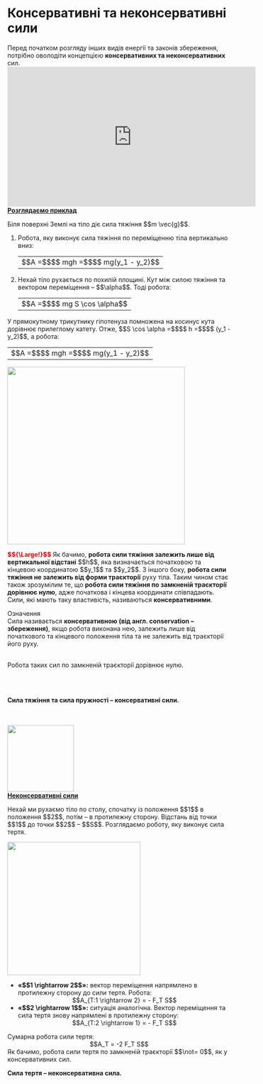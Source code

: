 # Консервативнi та неконсервативнi сили

<div class="space">Перед початком розгляду iнших видiв енергiї та законiв збереження, потрiбно оволодiти концепцiєю <span class="p1"><b>консервативних та неконсервативних</b></span> сил.</div>

<div class="space"><div class="fluidMedia">
<iframe width="560" height="315" src="https://www.youtube.com/embed/qjWS8hsPWLk" frameborder="0" allowfullscreen></iframe>
</div>
<div class="popup">
</div></div>

<div class="space"><span class="p1"><b><u>Розглядаємо приклад</u></b></span></div>

<p class="p3">Бiля поверхнi Землi на тiло дiє сила тяжiння $$m \vec{g}$$.</p>

<ol>
<div class="space"><li>
Робота, яку виконує сила тяжiння по перемiщенню тiла вертикально вниз:</div>

<div class="space"><div class="centered-table-wrapper">
<table class="centered-table">
<tr class="eq">
<td class="eq">
<p1>$$A =$$$$ mgh =$$$$ mg(y_1 - y_2)$$</p1>
</td>
</tr>
</table></div></div>
</li>
<div class="space"><li>
Нехай тiло рухається по похилiй площинi. Кут мiж силою тяжiння та вектором перемiщення – $$\alpha$$. Тодi робота:</div>

<div class="space"><div class="centered-table-wrapper">
<table class="centered-table">
<tr class="eq">
<td class="eq">
<p1>$$A =$$$$ mg S \cos \alpha$$</p1>
</td>
</tr>
</table></div></div>
</li>
</ol>

<div class="space">У прямокутному трикутнику гiпотенуза помножена на косинус кута дорiвнює прилеглому катету. Отже, $$S \cos \alpha =$$$$ h =$$$$ (y_1 - y_2)$$, а робота:</div>

<div class="space"><div class="centered-table-wrapper">
<table class="centered-table">
<tr class="eq">
<td class="eq">
<p1>$$A =$$$$ mgh =$$$$ mg(y_1 - y_2)$$</p1>
</td>
</tr>
</table></div></div>

<div class="space"><img class="image" width="400"  src="https://rawgit.com/chudaol/ed-era-book-physics/master/images/chapter_7/12.png"></div>

<div class="space"><p class="p3"><font color="red"><b>$${\Large!}$$</b></font> Як бачимо, <b>робота сили тяжiння залежить лише вiд вертикальної вiдстанi</b> $$h$$, яка визначається початковою та кiнцевою координатою $$y_1$$ та $$y_2$$. З iншого боку, <b>робота сили тяжiння не залежить вiд форми траєкторiї</b> руху тiла. Таким чином стає також зрозумiлим те, що <b>робота сили тяжiння по замкненiй траєкторiї дорiвнює нулю</b>, адже початкова i кiнцева координати спiвпадають. Сили, якi мають таку властивiсть, називаються <span class="p1"><b>консервативними</b></span>.</p></div>

<div class="eoz-wrap">
<span class="eoz">Означення</span>
<div class="eoz-text">
Сила називається <span class="p1"><b>консервативною (вiд англ. conservation – збереження)</b></span>, якщо робота виконана нею, залежить лише вiд початкового та кiнцевого положення тiла та не залежить вiд траєкторiї його руху.

<br>
<br>

Робота таких сил по замкненiй траєкторiї дорiвнює нулю.

<br>
<br>

<b>Сила тяжiння та сила пружностi – консервативнi сили.</b>

<br>
<br>

<img class="image" width="150"  src="https://rawgit.com/chudaol/ed-era-book-physics/master/images/chapter_7/13.png">
<br>
</div>
</div>

<div class="space"><span class="p1"><b><u>Неконсервативнi сили</u></b></span></div>

<div class="space"><p class="p3">Нехай ми рухаємо тiло по столу, спочатку iз положення $$1$$ в положення $$2$$, потiм – в протилежну сторону. Вiдстань вiд точки $$1$$ до точки $$2$$ – $$S$$. Розглядаємо роботу, яку виконує сила тертя.</p></div>

<div class="space"><img class="image" width="300"  src="https://rawgit.com/chudaol/ed-era-book-physics/master/images/chapter_7/14.png"></div>

<ul>
<div class="space"><li>
<b>«$$1 \rightarrow 2$$»:</b> вектор перемiщення напрямлено в протилежну сторону до сили тертя. Робота:</div>
<div class="space" align="center">$$A_{Т:1 \rightarrow 2} = - F_Т S$$</div>
</li>
<div class="space"><li>
<b>«$$2 \rightarrow 1$$»:</b> ситуацiя аналогiчна. Вектор перемiщення та сила тертя знову напрямленi в протилежну сторону:</div>
<div class="space" align="center">$$A_{Т:2 \rightarrow 1} = - F_Т S$$</div>
</li>
</ul>

<div class="space">Сумарна робота сили тертя:</div>

<div class="space" align="center">$$A_Т = -2 F_Т S$$</div>

<div class="space">Як бачимо, робота сили тертя по замкненiй траєкторiї $$\not= 0$$, як у консервативних сил.</div>

<p class="p3"><span class="p1"><b>Сила тертя – неконсервативна сила.</b></span></p>



